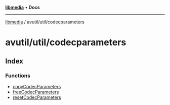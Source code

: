 [**libmedia**](../../../README.md) • **Docs**

***

[libmedia](../../../README.md) / avutil/util/codecparameters

# avutil/util/codecparameters

## Index

### Functions

- [copyCodecParameters](functions/copyCodecParameters.md)
- [freeCodecParameters](functions/freeCodecParameters.md)
- [resetCodecParameters](functions/resetCodecParameters.md)
